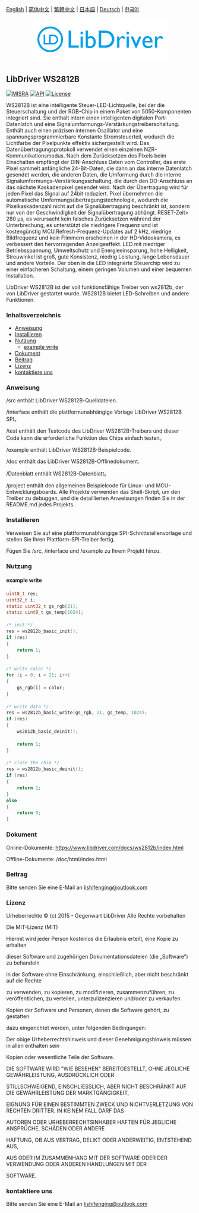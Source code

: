 [English](/README.md) | [ 简体中文](/README_zh-Hans.md) | [繁體中文](/README_zh-Hant.md) | [日本語](/README_ja.md) | [Deutsch](/README_de.md) | [한국어](/README_ko.md)

<div align=center>
<img src="/doc/image/logo.png"/>
</div>

## LibDriver WS2812B
[![MISRA](https://img.shields.io/badge/misra-compliance-brightgreen.svg)](/misra/README.md) [![API](https://img.shields.io/badge/api-reference-blue.svg)](https://www.libdriver.com/docs/ws2812b/index.html) [![License](https://img.shields.io/badge/license-MIT-brightgreen.svg)](/LICENSE) 

WS2812B ist eine intelligente Steuer-LED-Lichtquelle, bei der die Steuerschaltung und der RGB-Chip in einem Paket von 5050-Komponenten integriert sind. Sie enthält intern einen intelligenten digitalen Port-Datenlatch und eine Signalumformungs-Verstärkungstreiberschaltung. Enthält auch einen präzisen internen Oszillator und eine spannungsprogrammierbare Konstante Stromsteuerteil, wodurch die Lichtfarbe der Pixelpunkte effektiv sichergestellt wird. Das Datenübertragungsprotokoll verwendet einen einzelnen NZR-Kommunikationsmodus. Nach dem Zurücksetzen des Pixels beim Einschalten empfängt der DIN-Anschluss Daten vom Controller, das erste Pixel sammelt anfängliche 24-Bit-Daten, die dann an das interne Datenlatch gesendet werden, die anderen Daten, die
Umformung durch die interne Signalumformungs-Verstärkungsschaltung, die durch den DO-Anschluss an das nächste Kaskadenpixel gesendet wird. Nach der Übertragung wird für jeden Pixel das Signal auf 24bit reduziert. Pixel übernehmen die automatische Umformungsübertragungstechnologie, wodurch die Pixelkaskadenzahl nicht auf die Signalübertragung beschränkt ist, sondern nur von der Geschwindigkeit der Signalübertragung abhängt. RESET-Zeit> 280 μs, es verursacht kein falsches Zurücksetzen während der Unterbrechung, es unterstützt die niedrigere Frequenz und ist kostengünstig MCU.Refresh-Frequenz-Updates auf 2 kHz, niedrige Bildfrequenz und kein Flimmern erscheinen in der HD-Videokamera, es verbessert den hervorragenden Anzeigeeffekt. LED mit niedriger Betriebsspannung, Umweltschutz und Energieeinsparung, hohe Helligkeit, Streuwinkel ist groß, gute Konsistenz, niedrig Leistung, lange Lebensdauer und andere Vorteile. Der oben in die LED integrierte Steuerchip wird zu einer einfacheren Schaltung, einem geringen Volumen und einer bequemen Installation.

LibDriver WS2812B ist der voll funktionsfähige Treiber von ws2812b, der von LibDriver gestartet wurde. WS2812B bietet LED-Schreiben und andere Funktionen.

### Inhaltsverzeichnis

  - [Anweisung](#Anweisung)
  - [Installieren](#Installieren)
  - [Nutzung](#Nutzung)
    - [example write](#example-write)
  - [Dokument](#Dokument)
  - [Beitrag](#Beitrag)
  - [Lizenz](#Lizenz)
  - [kontaktiere uns](#kontaktiere-uns)

### Anweisung

/src enthält LibDriver WS2812B-Quelldateien.

/interface enthält die plattformunabhängige Vorlage LibDriver WS2812B SPI。

/test enthält den Testcode des LibDriver WS2812B-Treibers und dieser Code kann die erforderliche Funktion des Chips einfach testen。

/example enthält LibDriver WS2812B-Beispielcode.

/doc enthält das LibDriver WS2812B-Offlinedokument.

/Datenblatt enthält WS2812B-Datenblatt。

/project enthält den allgemeinen Beispielcode für Linux- und MCU-Entwicklungsboards. Alle Projekte verwenden das Shell-Skript, um den Treiber zu debuggen, und die detaillierten Anweisungen finden Sie in der README.md jedes Projekts.

### Installieren

Verweisen Sie auf eine plattformunabhängige SPI-Schnittstellenvorlage und stellen Sie Ihren Plattform-SPI-Treiber fertig.

Fügen Sie /src, /interface und /example zu Ihrem Projekt hinzu.

### Nutzung

#### example write

```C
uint8_t res;
uint32_t i;
static uint32_t gs_rgb[21]; 
static uint8_t gs_temp[1024];

/* init */
res = ws2812b_basic_init();
if (res)
{
    return 1;
}

/* write color */
for (i = 0; i < 21; i++)
{
    gs_rgb[i] = color;
}

/* write data */
res = ws2812b_basic_write(gs_rgb, 21, gs_temp, 1024);
if (res)
{
    ws2812b_basic_deinit();

    return 1;
}

/* close the chip */
res = ws2812b_basic_deinit();
if (res)
{
    return 1;
}
else
{
    return 0;
}
```

### Dokument

Online-Dokumente: https://www.libdriver.com/docs/ws2812b/index.html

Offline-Dokumente: /doc/html/index.html

### Beitrag

Bitte senden Sie eine E-Mail an lishifenging@outlook.com

### Lizenz

Urheberrechte © (c) 2015 - Gegenwart LibDriver Alle Rechte vorbehalten



Die MIT-Lizenz (MIT)



Hiermit wird jeder Person kostenlos die Erlaubnis erteilt, eine Kopie zu erhalten

dieser Software und zugehörigen Dokumentationsdateien (die „Software“) zu behandeln

in der Software ohne Einschränkung, einschließlich, aber nicht beschränkt auf die Rechte

zu verwenden, zu kopieren, zu modifizieren, zusammenzuführen, zu veröffentlichen, zu verteilen, unterzulizenzieren und/oder zu verkaufen

Kopien der Software und Personen, denen die Software gehört, zu gestatten

dazu eingerichtet werden, unter folgenden Bedingungen:



Der obige Urheberrechtshinweis und dieser Genehmigungshinweis müssen in allen enthalten sein

Kopien oder wesentliche Teile der Software.



DIE SOFTWARE WIRD "WIE BESEHEN" BEREITGESTELLT, OHNE JEGLICHE GEWÄHRLEISTUNG, AUSDRÜCKLICH ODER

STILLSCHWEIGEND, EINSCHLIESSLICH, ABER NICHT BESCHRÄNKT AUF DIE GEWÄHRLEISTUNG DER MARKTGÄNGIGKEIT,

EIGNUNG FÜR EINEN BESTIMMTEN ZWECK UND NICHTVERLETZUNG VON RECHTEN DRITTER. IN KEINEM FALL DARF DAS

AUTOREN ODER URHEBERRECHTSINHABER HAFTEN FÜR JEGLICHE ANSPRÜCHE, SCHÄDEN ODER ANDERE

HAFTUNG, OB AUS VERTRAG, DELIKT ODER ANDERWEITIG, ENTSTEHEND AUS,

AUS ODER IM ZUSAMMENHANG MIT DER SOFTWARE ODER DER VERWENDUNG ODER ANDEREN HANDLUNGEN MIT DER

SOFTWARE.

### kontaktiere uns

Bitte senden Sie eine E-Mail an lishifenging@outlook.com